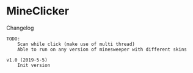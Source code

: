 # MineClicker

Changelog

```
TODO:
    Scan while click (make use of multi thread)
    Able to run on any version of minesweeper with different skins

v1.0 (2019-5-5)
    Init version
```
